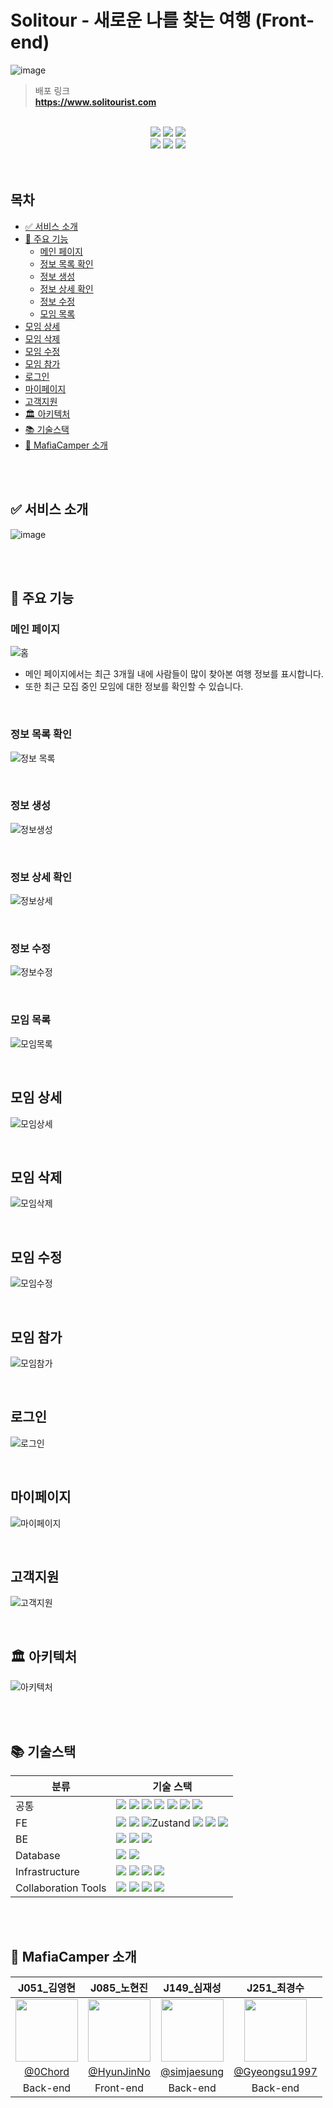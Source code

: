 <h1>Solitour - 새로운 나를 찾는 여행 (Front-end)</h1>

![image](https://github.com/user-attachments/assets/e65f5376-ecf0-4b69-aab0-df5920130856)

> 배포 링크 <br/> **https://www.solitourist.com**

<br/>

<div align="center">
  <div align="center">
    <a href="https://www.notion.so/web12-MafiaCamp-db7e416f79ce4e3e9a7d6c0f60a87c3f" target="_blank"><img src="https://img.shields.io/badge/-Notion-000000?logo=notion&logoColor=white"></a>
    <a href="https://www.figma.com/design/jykNeGhfgzFa0meKngwVGC/web12-MafiaCamp?node-id=3203-2446&node-type=canvas&t=79ymMpi5I0LGEe5Q-0" target="_blank"><img src="https://img.shields.io/badge/Figma-%23F24E1E.svg?logo=figma&logoColor=white"></a>
    <a href="https://github.com/boostcampwm-2024/web12-MafiaCamp/wiki" target="_blank"><img src="https://img.shields.io/badge/GitHub%20Wiki-181717?logo=github&logoColor=white"></a>
  </div>
  <div align="center">
    <a href="https://www.notion.so/116351182b074467b8c69d7535bba23d" target="_blank"><img   src="https://img.shields.io/badge/📒%20기획서-4687FF?logo=none&logoColor=white"></a>
    <a href="https://www.notion.so/12cc95a1e2c6810fb297f33bb782f817?v=12cc95a1e2c6814ebd96000cfbf3113a" target="_blank"><img src="https://img.shields.io/badge/📝%20회의록-90E59A?logo=none&logoColor=white"></a>
    <a href="https://github.com/boostcampwm-2024/web12-MafiaCamp/projects?query=is%3Aopen" target="blank"><img src="https://img.shields.io/badge/🎯%20백로그-02B78F?logo=none&logoColor=white"></a>
  </div>
</div>

<br/>

<div align="center">
<!-- 
[![Hits](https://hits.seeyoufarm.com/api/count/incr/badge.svg?url=https%3A%2F%2Fgithub.com%2Fboostcampwm-2024%2Fweb12-MafiaCamp&count_bg=%23328BC8&title_bg=%23414F59&icon=microsoftedge.svg&icon_color=%23E7E7E7&title=hits&edge_flat=false)](https://hits.seeyoufarm.com) -->

</div>

<br/>

<h2>목차</h2>

- [✅ 서비스 소개](#-서비스-소개)
- [💾 주요 기능](#-주요-기능)
  - [메인 페이지](#메인-페이지)
  - [정보 목록 확인](#정보-목록-확인)
  - [정보 생성](#정보-생성)
  - [정보 상세 확인](#정보-상세-확인)
  - [정보 수정](#정보-수정)
  - [모임 목록](#모임-목록)
- [모임 상세](#모임-상세)
- [모임 삭제](#모임-삭제)
- [모임 수정](#모임-수정)
- [모임 참가](#모임-참가)
- [로그인](#로그인)
- [마이페이지](#마이페이지)
- [고객지원](#고객지원)
- [🏛️️ 아키텍처](#️️-아키텍처)
- [📚 기술스택](#-기술스택)
- [🌱 MafiaCamper 소개](#-mafiacamper-소개)

<br/>
<br/>

## ✅ 서비스 소개

![image](https://github.com/user-attachments/assets/cb464c74-4ed3-40b1-a3e3-7404bccd5642)

<br/>
<br/>

## 💾 주요 기능

### 메인 페이지

![홈](https://github.com/user-attachments/assets/e0a0440a-50bc-4d8b-947c-b59c37d768bf)

- 메인 페이지에서는 최근 3개월 내에 사람들이 많이 찾아본 여행 정보를 표시합니다.
- 또한 최근 모집 중인 모임에 대한 정보를 확인할 수 있습니다.

<br/>

### 정보 목록 확인

![정보 목록](https://github.com/user-attachments/assets/fb301714-e96b-4fbd-8d3e-3448d5a23386)

<br/>

### 정보 생성

![정보생성](https://github.com/user-attachments/assets/ac722e12-4a78-494a-834f-e17120a9648f)

<br/>

### 정보 상세 확인

![정보상세](https://github.com/user-attachments/assets/459ac4b2-ae8b-4ad6-958c-51c9c84673d5)

<br/>

### 정보 수정

![정보수정](https://github.com/user-attachments/assets/f7db717a-468c-4693-abc9-559e63f7fd2c)

<br/>

### 모임 목록

![모임목록](https://github.com/user-attachments/assets/f89c666c-2e9f-4398-b9a9-4dc34764c6a0)

<br/>

## 모임 상세

![모임상세](https://github.com/user-attachments/assets/e722c2f2-f3f8-431d-a991-a0355822dddd)

<br/>

## 모임 삭제

![모임삭제](https://github.com/user-attachments/assets/949caa51-6ff9-4e9e-91bc-3384aa869c8b)

<br/>

## 모임 수정

![모임수정](https://github.com/user-attachments/assets/0a2a5814-1d50-4e5e-a53b-b25f185751f8)

<br/>

## 모임 참가

![모임참가](https://github.com/user-attachments/assets/3b828ef2-6681-41b6-ab23-80c3c8bde21d)

<br/>

## 로그인

![로그인](https://github.com/user-attachments/assets/5075bc9d-0a31-4029-bb0c-5252e5ad40bb)

<br/>

## 마이페이지

![마이페이지](https://github.com/user-attachments/assets/0a6febed-3694-4a38-a2bd-9c30bc3518ce)

<br/>

## 고객지원

![고객지원](https://github.com/user-attachments/assets/dad337af-e5a8-4bb3-8de4-e4c5a65f792f)

<br/>

## 🏛️️ 아키텍처

![아키텍처](https://github.com/user-attachments/assets/1a81bc52-5a7c-4e79-addb-98e154d412aa)

<br/>
<br/>

## 📚 기술스택

| 분류                | 기술 스택                                                                                                                                                                                                                                                                                                                                                                                                                                                                                                                                                |
| ------------------- | -------------------------------------------------------------------------------------------------------------------------------------------------------------------------------------------------------------------------------------------------------------------------------------------------------------------------------------------------------------------------------------------------------------------------------------------------------------------------------------------------------------------------------------------------------- |
| 공통                | ![](https://img.shields.io/badge/NPM-%23CB3837.svg?logo=npm&logoColor=white) ![](https://img.shields.io/badge/WebRTC-333333?logo=webrtc) ![](https://img.shields.io/badge/Typescript-3178C6?logo=Typescript&logoColor=white) ![](https://img.shields.io/badge/-Prettier-F7B93E?logo=prettier&logoColor=white) ![](https://img.shields.io/badge/ESLint-4B32C3?logo=eslint&logoColor=white) ![](https://img.shields.io/badge/-Jest-%23C21325?logo=jest&logoColor=white) ![](https://img.shields.io/badge/Socket.io-black?logo=socket.io&badgeColor=010101) |
| FE                  | ![](https://img.shields.io/badge/Next.js-000000?logo=Next.js&logoColor=white) ![](https://img.shields.io/badge/Tailwind%20CSS-06B6D4?logo=tailwindcss&logoColor=white) ![Zustand](https://img.shields.io/badge/Zustand-443E38?logo=react&logoColor=ffffff) ![](https://img.shields.io/badge/-Zod-FF4154?logo=zod&logoColor=white) ![](https://img.shields.io/badge/React%20Hook%20Form-%23EC5990.svg?logo=reacthookform&logoColor=white) ![](https://img.shields.io/badge/-Framer-0055FF?logo=Framer&logoColor=white)                                    |
| BE                  | ![](https://img.shields.io/badge/NestJS-%23E0234E.svg?logo=nestjs&logoColor=white) ![](https://img.shields.io/badge/TypeORM-FF4716?logo=typeorm&logoColor=white) ![](https://img.shields.io/badge/-RxJS-B7178C?logo=ReactiveX&logoColor=white)                                                                                                                                                                                                                                                                                                           |
| Database            | ![](https://img.shields.io/badge/MySQL-4479A1?logo=mysql&logoColor=white) ![](https://img.shields.io/badge/Redis-%23DD0031.svg?logo=redis&logoColor=white)                                                                                                                                                                                                                                                                                                                                                                                               |
| Infrastructure      | ![](https://img.shields.io/badge/Nginx-009639?logo=Nginx&logoColor=white) ![](https://img.shields.io/badge/Docker-2496ED?logo=docker&logoColor=white) ![](https://img.shields.io/badge/Github%20Actions-%232671E5.svg?logo=githubactions&logoColor=white) ![](https://img.shields.io/badge/Naver%20Cloud%20Platform-03C75A?logo=naver&logoColor=ffffff)                                                                                                                                                                                                  |
| Collaboration Tools | ![](https://img.shields.io/badge/Figma-%23F24E1E.svg?logo=figma&logoColor=white) ![](https://img.shields.io/badge/-Notion-000000?logo=notion&logoColor=white) ![](https://img.shields.io/badge/-GitHub-181717?logo=github&logoColor=white) ![](https://img.shields.io/badge/-Slack-4A154B?logo=slack&logoColor=white)                                                                                                                                                                                                                                    |

<br/>
<br/>

## 🌱 MafiaCamper 소개

|                            J051\_김영현                            |                             J085\_노현진                              |                              J149\_심재성                              |                               J251\_최경수                               |
| :----------------------------------------------------------------: | :-------------------------------------------------------------------: | :--------------------------------------------------------------------: | :----------------------------------------------------------------------: |
| <img src="https://github.com/0Chord.png" width="100" height="100"> | <img src="https://github.com/HyunJinNo.png" width="100" height="100"> | <img src="https://github.com/simjaesung.png" width="100" height="100"> | <img src="https://github.com/Gyeongsu1997.png" width="100" height="100"> |
|                [@0Chord](https://github.com/0Chord)                |              [@HyunJinNo](https://github.com/HyunJinNo)               |              [@simjaesung](https://github.com/simjaesung)              |             [@Gyeongsu1997](https://github.com/Gyeongsu1997)             |
|                              Back-end                              |                               Front-end                               |                                Back-end                                |                                 Back-end                                 |
